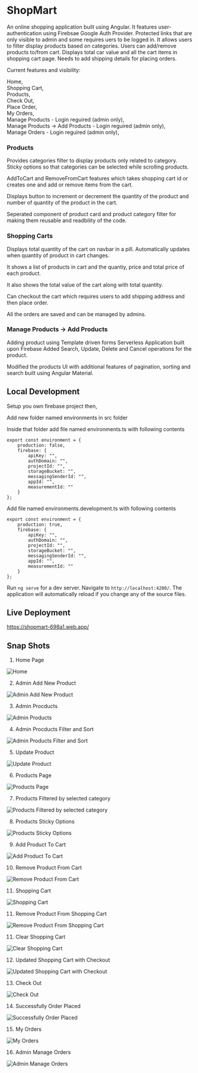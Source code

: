 # ShopMart
<p>
An online shopping application built using Angular. It features user-authentication using Firebsae Google Auth Provider. Protected links that are only visible to admin and some requires uers to be logged in. It allows users to filter display products based on categories. Users can add/remove products to/from cart. Displays total car value and all the cart items in shopping cart page. Needs to add shipping details for placing orders. 

Current features and visibility:

Home,<br>
Shopping Cart,<br>
Products,<br>
Check Out,<br>
Place Order,<br>
My Orders,<br>
Manage Products - Login reguired (admin only),<br>
Manage Products -> Add Products - Login reguired (admin only), <br>
Manage Orders - Login reguired (admin only), <br>

### Products
Provides categories filter to display products only related to category. Sticky options so that categories can be selected while scrolling products.

AddToCart and RemoveFromCart features which takes shopping cart id or creates one and add or remove items from the cart.

Displays button to increment or decrement the quantity of the product and number of quantity of the product in the cart.

Seperated component of product card and product category filter for making them reusable and readbility of the code.

### Shopping Carts
Displays total quantity of the cart on navbar in a pill. Automatically updates when quantity of product in cart changes.

It shows a list of products in cart and the quantiy, price and total price of each product.

It also shows the total value of the cart along with total quantity.

Can checkout the cart which requires users to add shipping address and then place order.

All the orders are saved and can be managed by admins.

### Manage Products -> Add Products
Adding product using Template driven forms
Serverless Application built upon Firebase
Added Search, Update, Delete and Cancel operations for the product.

Modified the products UI with additional features of pagination, sorting and search built using Angular Material.
 
</p>

## Local Development

Setup you own firebase project then,

Add new folder named environments in src folder

Inside that folder add file named environments.ts with following contents

```
export const environment = {
    production: false,
    firebase: {
        apiKey: "",
        authDomain: "",
        projectId: "",
        storageBucket: "",
        messagingSenderId: "",
        appId: "",
        measurementId: ""
    }
};
```

Add file named environments.development.ts with following contents

```
export const environment = {
    production: true,
    firebase: {
        apiKey: "",
        authDomain: "",
        projectId: "",
        storageBucket: "",
        messagingSenderId: "",
        appId: "",
        measurementId: ""
    }
};
```

Run `ng serve` for a dev server. Navigate to `http://localhost:4200/`. The application will automatically reload if you change any of the source files.

## Live Deployment

https://shopmart-698a1.web.app/

## Snap Shots

1. Home Page 

![Home](gitSnaps/Home.png "Home Page")

2. Admin Add New Product 

![Admin Add New Product ](gitSnaps/AdminAddProduct.png "Admin Add New Product ")

3. Admin Procducts 

![Admin Products](gitSnaps/AdminManageProducts.png "Admin Procducts Page")

4. Admin Procducts Filter and Sort

![Admin Products Filter and Sort](gitSnaps/AdminManageProductsFilterAndSort.png "Admin Procducts Page Filter and Sort")

5. Update Product 

![Update Product ](gitSnaps/UpdateProduct.png "Update Product ")

6. Products Page

![Products Page](gitSnaps/Products.png "Products Page")

7. Products Filtered by selected category

![Products Filtered by selected category](gitSnaps/ProductsFiltered.png "Products Filtered by selected category")

8. Products Sticky Options

![Products Sticky Options](gitSnaps/ProductsStickyOptions.png "Products Sticky Options")

9. Add Product To Cart

![Add Product To Cart](gitSnaps/AddProductToCart.png "Add Product To Cart")

10. Remove Product From Cart

![Remove Product From Cart](gitSnaps/RemoveProductFromCart.png "Remove Product From Cart")

11. Shopping Cart

![Shopping Cart](gitSnaps/ShoppingCart.png "Shopping Cart")

11. Remove Product From Shopping Cart

![Remove Product From Shopping Cart](gitSnaps/RemoveProductFromShoppingCart.png "Remove Product From Shopping Cart")

11. Clear Shopping Cart

![Clear Shopping Cart](gitSnaps/ClearShoppingCart.png "Clear Shopping Cart")

12. Updated Shopping Cart with Checkout

![Updated Shopping Cart with Checkout](gitSnaps/ShoppingCartWithCheckOut.png "Updated Shopping Cart with Checkout")

13. Check Out

![Check Out](gitSnaps/CheckOut.png "Check Out")

14. Successfully Order Placed

![Successfully Order Placed](gitSnaps/SuccessfullOrder.png "Successfully Order Placed")

15. My Orders

![My Orders](gitSnaps/MyOrders.png "My Orders")

16. Admin Manage Orders

![Admin Manage Orders](gitSnaps/AdminManageOrders.png "Admin Manage Orders")